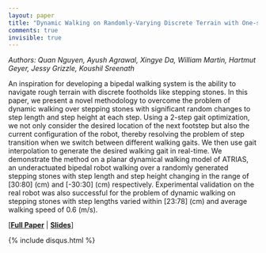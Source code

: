 ```yaml
---
layout: paper
title: "Dynamic Walking on Randomly-Varying Discrete Terrain with One-step Preview"
comments: true
invisible: true
---
```


<p class="text-left"><i>Authors: Quan Nguyen, Ayush Agrawal, Xingye Da, William Martin, Hartmut Geyer, Jessy Grizzle, Koushil Sreenath</i></p>

An inspiration for developing a bipedal walking system is the ability to navigate rough terrain with discrete footholds like stepping stones. In this paper, we present a novel methodology to overcome the problem of dynamic walking over stepping stones with significant random changes to step length and step height at each step. Using a 2-step gait optimization, we not only consider the desired location of the next footstep but also the current configuration of the robot, thereby resolving the problem of step transition when we switch between different walking gaits. We then use gait interpolation to generate the desired walking gait in real-time. We demonstrate the method on a planar dynamical walking model of ATRIAS, an underactuated bipedal robot walking over a randomly generated stepping stones with step length and step height changing in the range of [30:80] (cm) and [-30:30] (cm) respectively. Experimental validation on the real robot was also successful for the problem of dynamic walking on stepping stones with step lengths varied within [23:78] (cm) and average walking speed of 0.6 (m/s).

[<b><a href="/static/papers/23.pdf">Full Paper</a></b> \| <b><a href="/static/slides/23.mp4">Slides</a></b>]

{% include disqus.html %}